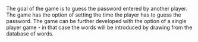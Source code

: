The goal of the game is to guess the password entered by another player. The game has the option of setting the time the player has to guess the password. The game can be further developed with the option of a single player game - in that case the words will be introduced by drawing from the database of words.
